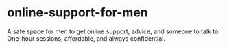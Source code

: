 # online-support-for-men
A safe space for men to get online support, advice, and someone to talk to. One-hour sessions, affordable, and always confidential.
